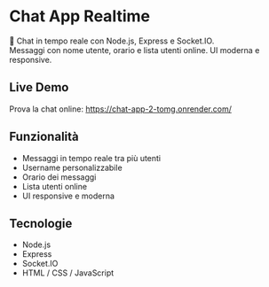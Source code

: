 # Chat App Realtime

💬 Chat in tempo reale con Node.js, Express e Socket.IO.  
Messaggi con nome utente, orario e lista utenti online. UI moderna e responsive.
## Live Demo

Prova la chat online: https://chat-app-2-tomg.onrender.com/
## Funzionalità

- Messaggi in tempo reale tra più utenti
- Username personalizzabile
- Orario dei messaggi
- Lista utenti online
- UI responsive e moderna

## Tecnologie

- Node.js
- Express
- Socket.IO
- HTML / CSS / JavaScript

